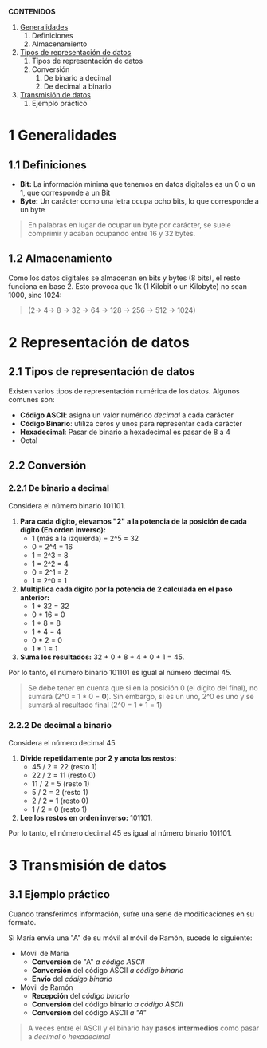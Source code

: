 
**CONTENIDOS**
1. [Generalidades](#generalidades)
	1. Definiciones
	2. Almacenamiento
2. [Tipos de representación de datos](#representacion-de-datos)
	1. Tipos de representación de datos
	2. Conversión
		1. De binario a decimal
		2. De decimal a binario
3. [Transmisión de datos](#transmision-de-datos)
	1. Ejemplo práctico

# 1	Generalidades <a name="generalidades" />

## 1.1	Definiciones
- **Bit:** La información mínima que tenemos en datos digitales es un 0 o un 1, que corresponde a un Bit
- **Byte:** Un carácter como una letra ocupa ocho bits, lo que corresponde a un byte

> En palabras en lugar de ocupar un byte por carácter, se suele comprimir y acaban ocupando entre 16 y 32 bytes.

## 1.2	Almacenamiento 
Como los datos digitales se almacenan en bits y bytes (8 bits), el resto funciona en base 2.
Esto provoca que 1k (1 Kilobit o un Kilobyte) no sean 1000, sino 1024: 

>(2-> 4-> 8 -> 32 -> 64 -> 128 -> 256 -> 512 -> 1024)

# 2	Representación de datos <a name="representacion-de-datos" />

## 2.1	Tipos de representación de datos
Existen varios tipos de representación numérica de los datos.
Algunos comunes son:
- **Código ASCII**: asigna un valor numérico *decimal* a cada carácter
- **Código Binario**: utiliza ceros y unos para representar cada carácter
- **Hexadecimal**: Pasar de binario a hexadecimal es pasar de 8 a 4
- Octal

## 2.2	Conversión

### 2.2.1 De binario a decimal

Considera el número binario 101101. 

1. **Para cada dígito, elevamos "2" a la potencia de la posición de cada dígito (En orden inverso):**
    - 1 (más a la izquierda) = 2^5 = 32
    - 0 = 2^4 = 16
    - 1 = 2^3 = 8
    - 1 = 2^2 = 4
    - 0 = 2^1 = 2
    - 1 = 2^0 = 1
2. **Multiplica cada dígito por la potencia de 2 calculada en el paso anterior:**
    - 1 \* 32 = 32
    - 0 \* 16 = 0
    - 1 \* 8 = 8
    - 1 \* 4 = 4
    - 0 \* 2 = 0
    - 1 \* 1 = 1
3. **Suma los resultados:** 32 + 0 + 8 + 4 + 0 + 1 = 45.

Por lo tanto, el número binario 101101 es igual al número decimal 45.

> Se debe tener en cuenta que si en la posición 0 (el dígito del final), no sumará (2^0 = 1 * 0 = **0**).
> Sin embargo, si es un uno, 2^0 es uno y se sumará al resultado final (2^0 = 1 * 1 = **1**)
### 2.2.2	De decimal a binario
Considera el número decimal 45. 

1. **Divide repetidamente por 2 y anota los restos:**
    - 45 / 2 = 22 (resto 1)
    - 22 / 2 = 11 (resto 0)
    - 11 / 2 = 5 (resto 1)
    - 5 / 2 = 2 (resto 1)
    - 2 / 2 = 1 (resto 0)
    - 1 / 2 = 0 (resto 1)
2. **Lee los restos en orden inverso:** 101101.

Por lo tanto, el número decimal 45 es igual al número binario 101101.

# 3	Transmisión de datos <a name="transmision-de-datos" />

## 3.1	Ejemplo práctico
Cuando transferimos información, sufre una serie de modificaciones en su formato.

Si María envía una "A" de su móvil al móvil de Ramón, sucede lo siguiente:
- Móvil de María
	- **Conversión** de "A" *a código ASCII*
	- **Conversión** del código ASCII *a código binario*
	- **Envío** del *código binario*
- Móvil de Ramón
	- **Recepción** del *código binario*
	- **Conversión** del código binario *a código ASCII*
	- **Conversión** del código ASCII *a "A"*

> A veces entre el ASCII y el binario hay **pasos intermedios** como pasar a *decimal* o *hexadecimal*

